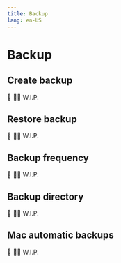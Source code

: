 ```yaml
---
title: Backup
lang: en-US
---
```


# Backup

## Create backup
:construction: :construction_worker_man: W.I.P.

## Restore backup
:construction: :construction_worker_man: W.I.P.

## Backup frequency
:construction: :construction_worker_man: W.I.P.

## Backup directory
:construction: :construction_worker_man: W.I.P.

## Mac automatic backups
:construction: :construction_worker_man: W.I.P.